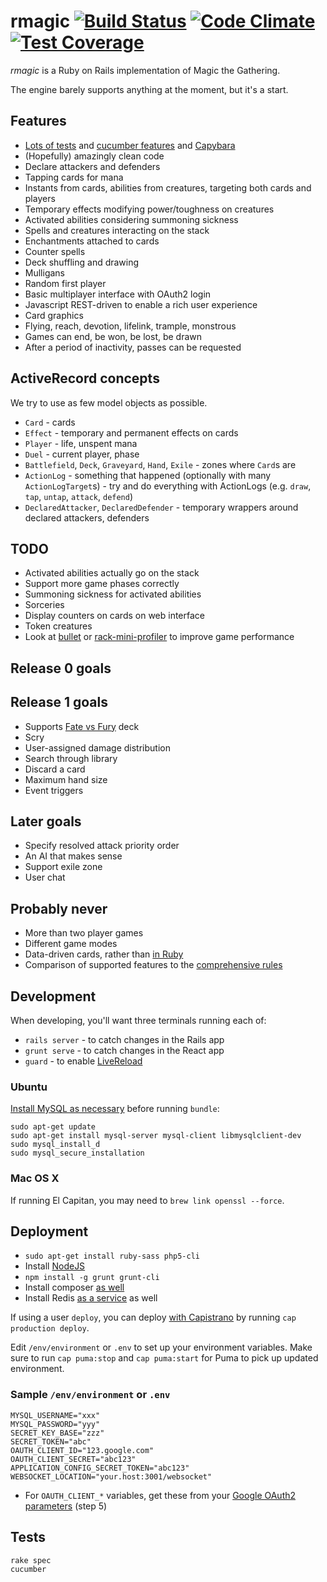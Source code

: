 rmagic [![Build Status](https://travis-ci.org/soundasleep/rmagic.svg?branch=master)](https://travis-ci.org/soundasleep/rmagic) [![Code Climate](https://codeclimate.com/github/soundasleep/rmagic/badges/gpa.svg)](https://codeclimate.com/github/soundasleep/rmagic) [![Test Coverage](https://codeclimate.com/github/soundasleep/rmagic/badges/coverage.svg)](https://codeclimate.com/github/soundasleep/rmagic/coverage)
======

*rmagic* is a Ruby on Rails implementation of Magic the Gathering.

The engine barely supports anything at the moment, but it's a start.

## Features

* [Lots of tests](spec/games/) and [cucumber features](features/) and [Capybara](features/ui/)
* (Hopefully) amazingly clean code
* Declare attackers and defenders
* Tapping cards for mana
* Instants from cards, abilities from creatures, targeting both cards and players
* Temporary effects modifying power/toughness on creatures
* Activated abilities considering summoning sickness
* Spells and creatures interacting on the stack
* Enchantments attached to cards
* Counter spells
* Deck shuffling and drawing
* Mulligans
* Random first player
* Basic multiplayer interface with OAuth2 login
* Javascript REST-driven to enable a rich user experience
* Card graphics
* Flying, reach, devotion, lifelink, trample, monstrous
* Games can end, be won, be lost, be drawn
* After a period of inactivity, passes can be requested

## ActiveRecord concepts

We try to use as few model objects as possible.

* `Card` - cards
* `Effect` - temporary and permanent effects on cards
* `Player` - life, unspent mana
* `Duel` - current player, phase
* `Battlefield`, `Deck`, `Graveyard`, `Hand`, `Exile` - zones where `Card`s are
* `ActionLog` - something that happened (optionally with many `ActionLogTarget`s) - try and do everything with ActionLogs (e.g. `draw`, `tap`, `untap`, `attack`, `defend`)
* `DeclaredAttacker`, `DeclaredDefender` - temporary wrappers around declared attackers, defenders

## TODO

* Activated abilities actually go on the stack
* Support more game phases correctly
* Summoning sickness for activated abilities
* Sorceries
* Display counters on cards on web interface
* Token creatures
* Look at [bullet](https://github.com/flyerhzm/bullet) or [rack-mini-profiler](https://github.com/MiniProfiler/rack-mini-profiler) to improve game performance

## Release 0 goals

## Release 1 goals

* Supports [Fate vs Fury](http://sales.starcitygames.com/carddisplay.php?product=695013) deck
* Scry
* User-assigned damage distribution
* Search through library
* Discard a card
* Maximum hand size
* Event triggers

## Later goals

* Specify resolved attack priority order
* An AI that makes sense
* Support exile zone
* User chat

## Probably never

* More than two player games
* Different game modes
* Data-driven cards, rather than [in Ruby](app/cards/)
* Comparison of supported features to the [comprehensive rules](http://magiccards.info/rules.html)

## Development

When developing, you'll want three terminals running each of:

* `rails server` - to catch changes in the Rails app
* `grunt serve` - to catch changes in the React app
* `guard` - to enable [LiveReload](https://mattbrictson.com/lightning-fast-sass-reloading-in-rails)

### Ubuntu

[Install MySQL as necessary](https://www.digitalocean.com/community/tutorials/how-to-use-mysql-with-your-ruby-on-rails-application-on-ubuntu-14-04) before running `bundle`:

```
sudo apt-get update
sudo apt-get install mysql-server mysql-client libmysqlclient-dev
sudo mysql_install_d
sudo mysql_secure_installation
```

### Mac OS X

If running El Capitan, you may need to `brew link openssl --force`.

## Deployment

* `sudo apt-get install ruby-sass php5-cli`
* Install [NodeJS](https://github.com/joyent/node/wiki/Installing-Node.js-via-package-manager)
* `npm install -g grunt grunt-cli`
* Install composer [as well](https://getcomposer.org/doc/00-intro.md)
* Install Redis [as a service](http://redis.io/topics/quickstart) as well

If using a user `deploy`, you can deploy [with Capistrano](https://www.digitalocean.com/community/tutorials/deploying-a-rails-app-on-ubuntu-14-04-with-capistrano-nginx-and-puma) by running `cap production deploy`.

Edit `/env/environment` or `.env` to set up your environment variables.
Make sure to run `cap puma:stop` and `cap puma:start` for Puma to pick up updated environment.

### Sample `/env/environment` or `.env`

```
MYSQL_USERNAME="xxx"
MYSQL_PASSWORD="yyy"
SECRET_KEY_BASE="zzz"
SECRET_TOKEN="abc"
OAUTH_CLIENT_ID="123.google.com"
OAUTH_CLIENT_SECRET="abc123"
APPLICATION_CONFIG_SECRET_TOKEN="abc123"
WEBSOCKET_LOCATION="your.host:3001/websocket"
```

* For `OAUTH_CLIENT_*` variables, get these from your [Google OAuth2 parameters](http://www.jevon.org/wiki/Google_OAuth2_with_Ruby_on_Rails) (step 5)

## Tests

```
rake spec
cucumber
```
